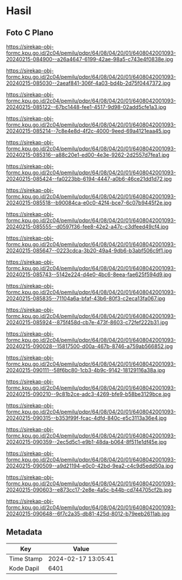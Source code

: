 # Hasil

## Foto C Plano

https://sirekap-obj-formc.kpu.go.id/2c04/pemilu/pdpr/64/08/04/20/01/6408042001093-20240215-084900--a26a4647-6199-42ae-98a5-c743e4f0838e.jpg

https://sirekap-obj-formc.kpu.go.id/2c04/pemilu/pdpr/64/08/04/20/01/6408042001093-20240215-085030--2aeaf841-306f-4a03-bd4b-2d75f0447372.jpg

https://sirekap-obj-formc.kpu.go.id/2c04/pemilu/pdpr/64/08/04/20/01/6408042001093-20240215-085122--67bc1448-fee1-4517-9d98-02add5cfe1a3.jpg

https://sirekap-obj-formc.kpu.go.id/2c04/pemilu/pdpr/64/08/04/20/01/6408042001093-20240215-085214--7c8e4e8d-4f2c-4000-9eed-69a4121eaa45.jpg

https://sirekap-obj-formc.kpu.go.id/2c04/pemilu/pdpr/64/08/04/20/01/6408042001093-20240215-085316--a88c20e1-ed00-4e3e-9262-2d2557d7fea1.jpg

https://sirekap-obj-formc.kpu.go.id/2c04/pemilu/pdpr/64/08/04/20/01/6408042001093-20240215-085424--fa0223bb-6194-4447-a0b6-46ce21dd1d72.jpg

https://sirekap-obj-formc.kpu.go.id/2c04/pemilu/pdpr/64/08/04/20/01/6408042001093-20240215-085518--b90084ca-e0c0-42f4-bce7-6c07b9445f2e.jpg

https://sirekap-obj-formc.kpu.go.id/2c04/pemilu/pdpr/64/08/04/20/01/6408042001093-20240215-085555--d0597f36-fee8-42e2-a47c-c3dfeed49cf4.jpg

https://sirekap-obj-formc.kpu.go.id/2c04/pemilu/pdpr/64/08/04/20/01/6408042001093-20240215-085647--0223cdca-3b20-49a4-9db6-b3abf506c9f1.jpg

https://sirekap-obj-formc.kpu.go.id/2c04/pemilu/pdpr/64/08/04/20/01/6408042001093-20240215-085743--5142e224-d4e0-4bc6-8eea-fae625f594d9.jpg

https://sirekap-obj-formc.kpu.go.id/2c04/pemilu/pdpr/64/08/04/20/01/6408042001093-20240215-085835--71104a6a-bfaf-43b6-80f3-c2eca13fa067.jpg

https://sirekap-obj-formc.kpu.go.id/2c04/pemilu/pdpr/64/08/04/20/01/6408042001093-20240215-085924--875f458d-cb7e-473f-8603-c72fef222b31.jpg

https://sirekap-obj-formc.kpu.go.id/2c04/pemilu/pdpr/64/08/04/20/01/6408042001093-20240215-090028--15817500-d00a-467b-8746-a759ab566852.jpg

https://sirekap-obj-formc.kpu.go.id/2c04/pemilu/pdpr/64/08/04/20/01/6408042001093-20240215-090111--58f6bc80-1cb3-4b9c-9142-18129116a38a.jpg

https://sirekap-obj-formc.kpu.go.id/2c04/pemilu/pdpr/64/08/04/20/01/6408042001093-20240215-090210--9c81b2ce-adc3-4269-bfe9-b58be3129bce.jpg

https://sirekap-obj-formc.kpu.go.id/2c04/pemilu/pdpr/64/08/04/20/01/6408042001093-20240215-090315--b353f99f-fcac-4dfd-840c-e5c3113a36e4.jpg

https://sirekap-obj-formc.kpu.go.id/2c04/pemilu/pdpr/64/08/04/20/01/6408042001093-20240215-090359--2ec5d5c1-e9b1-48da-b064-8f511e1df45e.jpg

https://sirekap-obj-formc.kpu.go.id/2c04/pemilu/pdpr/64/08/04/20/01/6408042001093-20240215-090509--a9d21194-e0c0-42bd-9ea2-c4c9d5edd50a.jpg

https://sirekap-obj-formc.kpu.go.id/2c04/pemilu/pdpr/64/08/04/20/01/6408042001093-20240215-090603--e873cc17-2e8e-4a5c-b44b-cd744705cf2b.jpg

https://sirekap-obj-formc.kpu.go.id/2c04/pemilu/pdpr/64/08/04/20/01/6408042001093-20240215-090648--6f7c2a35-db81-425d-8012-b79eeb2611ab.jpg


## Metadata

| Key        | Value               |
| ---------- | ------------------- |
| Time Stamp | 2024-02-17 13:05:41 |
| Kode Dapil | 6401                |



